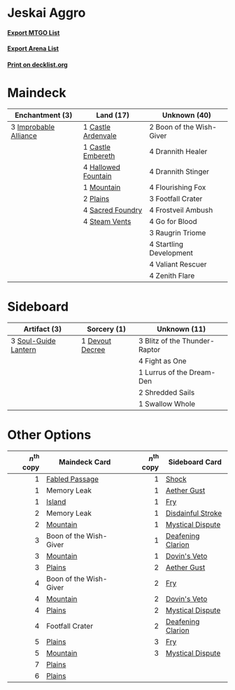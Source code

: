 # Jeskai Aggro

#### [Export MTGO List](../collection/Jeskai%20Aggro/Jeskai%20Aggro.txt)
#### [Export Arena List](../collection/Jeskai%20Aggro/Jeskai%20Aggro_arena.txt)
#### [Print on decklist.org](http://decklist.org/?deckmain=2%09Boon%20of%20the%20Wish-Giver%0A1%09Castle%20Ardenvale%0A1%09Castle%20Embereth%0A4%09Drannith%20Healer%0A4%09Drannith%20Stinger%0A4%09Flourishing%20Fox%0A3%09Footfall%20Crater%0A4%09Frostveil%20Ambush%0A4%09Go%20for%20Blood%0A4%09Hallowed%20Fountain%0A3%09Improbable%20Alliance%0A1%09Mountain%0A2%09Plains%0A3%09Raugrin%20Triome%0A4%09Sacred%20Foundry%0A4%09Startling%20Development%0A4%09Steam%20Vents%0A4%09Valiant%20Rescuer%0A4%09Zenith%20Flare&deckside=3%09Blitz%20of%20the%20Thunder-Raptor%0A1%09Devout%20Decree%0A4%09Fight%20as%20One%0A1%09Lurrus%20of%20the%20Dream-Den%0A2%09Shredded%20Sails%0A3%09Soul-Guide%20Lantern%0A1%09Swallow%20Whole)
# Maindeck

|                                        Enchantment (3)                                         |                                          Land (17)                                          |      Unknown (40)      |
|------------------------------------------------------------------------------------------------|---------------------------------------------------------------------------------------------|------------------------|
|3 [Improbable Alliance](http://gatherer.wizards.com/Pages/Card/Details.aspx?multiverseid=473155)|1 [Castle Ardenvale](http://gatherer.wizards.com/Pages/Card/Details.aspx?multiverseid=473200)|2 Boon of the Wish-Giver|
|                                                                                                |1 [Castle Embereth](http://gatherer.wizards.com/Pages/Card/Details.aspx?multiverseid=473201) |4 Drannith Healer       |
|                                                                                                |4 [Hallowed Fountain](http://gatherer.wizards.com/Pages/Card/Details.aspx?multiverseid=97071)|4 Drannith Stinger      |
|                                                                                                |1 [Mountain](http://gatherer.wizards.com/Pages/Card/Details.aspx?multiverseid=439859)        |4 Flourishing Fox       |
|                                                                                                |2 [Plains](http://gatherer.wizards.com/Pages/Card/Details.aspx?multiverseid=439856)          |3 Footfall Crater       |
|                                                                                                |4 [Sacred Foundry](http://gatherer.wizards.com/Pages/Card/Details.aspx?multiverseid=405106)  |4 Frostveil Ambush      |
|                                                                                                |4 [Steam Vents](http://gatherer.wizards.com/Pages/Card/Details.aspx?multiverseid=405109)     |4 Go for Blood          |
|                                                                                                |                                                                                             |3 Raugrin Triome        |
|                                                                                                |                                                                                             |4 Startling Development |
|                                                                                                |                                                                                             |4 Valiant Rescuer       |
|                                                                                                |                                                                                             |4 Zenith Flare          |


# Sideboard

|                                         Artifact (3)                                          |                                       Sorcery (1)                                        |        Unknown (11)         |
|-----------------------------------------------------------------------------------------------|------------------------------------------------------------------------------------------|-----------------------------|
|3 [Soul-Guide Lantern](http://gatherer.wizards.com/Pages/Card/Details.aspx?multiverseid=476488)|1 [Devout Decree](http://gatherer.wizards.com/Pages/Card/Details.aspx?multiverseid=466767)|3 Blitz of the Thunder-Raptor|
|                                                                                               |                                                                                          |4 Fight as One               |
|                                                                                               |                                                                                          |1 Lurrus of the Dream-Den    |
|                                                                                               |                                                                                          |2 Shredded Sails             |
|                                                                                               |                                                                                          |1 Swallow Whole              |


# Other Options

|*n*<sup>th</sup> copy|                                      Maindeck Card                                      |*n*<sup>th</sup> copy|                                       Sideboard Card                                       |
|--------------------:|-----------------------------------------------------------------------------------------|--------------------:|--------------------------------------------------------------------------------------------|
|                    1|[Fabled Passage](http://gatherer.wizards.com/Pages/Card/Details.aspx?multiverseid=473206)|                    1|[Shock](http://gatherer.wizards.com/Pages/Card/Details.aspx?multiverseid=129732)            |
|                    1|Memory Leak                                                                              |                    1|[Aether Gust](http://gatherer.wizards.com/Pages/Card/Details.aspx?multiverseid=466796)      |
|                    1|[Island](http://gatherer.wizards.com/Pages/Card/Details.aspx?multiverseid=439857)        |                    1|[Fry](http://gatherer.wizards.com/Pages/Card/Details.aspx?multiverseid=466894)              |
|                    2|Memory Leak                                                                              |                    1|[Disdainful Stroke](http://gatherer.wizards.com/Pages/Card/Details.aspx?multiverseid=420705)|
|                    2|[Mountain](http://gatherer.wizards.com/Pages/Card/Details.aspx?multiverseid=439859)      |                    1|[Mystical Dispute](http://gatherer.wizards.com/Pages/Card/Details.aspx?multiverseid=473020) |
|                    3|Boon of the Wish-Giver                                                                   |                    1|[Deafening Clarion](http://gatherer.wizards.com/Pages/Card/Details.aspx?multiverseid=452915)|
|                    3|[Mountain](http://gatherer.wizards.com/Pages/Card/Details.aspx?multiverseid=439859)      |                    1|[Dovin's Veto](http://gatherer.wizards.com/Pages/Card/Details.aspx?multiverseid=461120)     |
|                    3|[Plains](http://gatherer.wizards.com/Pages/Card/Details.aspx?multiverseid=439856)        |                    2|[Aether Gust](http://gatherer.wizards.com/Pages/Card/Details.aspx?multiverseid=466796)      |
|                    4|Boon of the Wish-Giver                                                                   |                    2|[Fry](http://gatherer.wizards.com/Pages/Card/Details.aspx?multiverseid=466894)              |
|                    4|[Mountain](http://gatherer.wizards.com/Pages/Card/Details.aspx?multiverseid=439859)      |                    2|[Dovin's Veto](http://gatherer.wizards.com/Pages/Card/Details.aspx?multiverseid=461120)     |
|                    4|[Plains](http://gatherer.wizards.com/Pages/Card/Details.aspx?multiverseid=439856)        |                    2|[Mystical Dispute](http://gatherer.wizards.com/Pages/Card/Details.aspx?multiverseid=473020) |
|                    4|Footfall Crater                                                                          |                    2|[Deafening Clarion](http://gatherer.wizards.com/Pages/Card/Details.aspx?multiverseid=452915)|
|                    5|[Plains](http://gatherer.wizards.com/Pages/Card/Details.aspx?multiverseid=439856)        |                    3|[Fry](http://gatherer.wizards.com/Pages/Card/Details.aspx?multiverseid=466894)              |
|                    5|[Mountain](http://gatherer.wizards.com/Pages/Card/Details.aspx?multiverseid=439859)      |                    3|[Mystical Dispute](http://gatherer.wizards.com/Pages/Card/Details.aspx?multiverseid=473020) |
|                    7|[Plains](http://gatherer.wizards.com/Pages/Card/Details.aspx?multiverseid=439856)        |                     |                                                                                            |
|                    6|[Plains](http://gatherer.wizards.com/Pages/Card/Details.aspx?multiverseid=439856)        |                     |                                                                                            |

